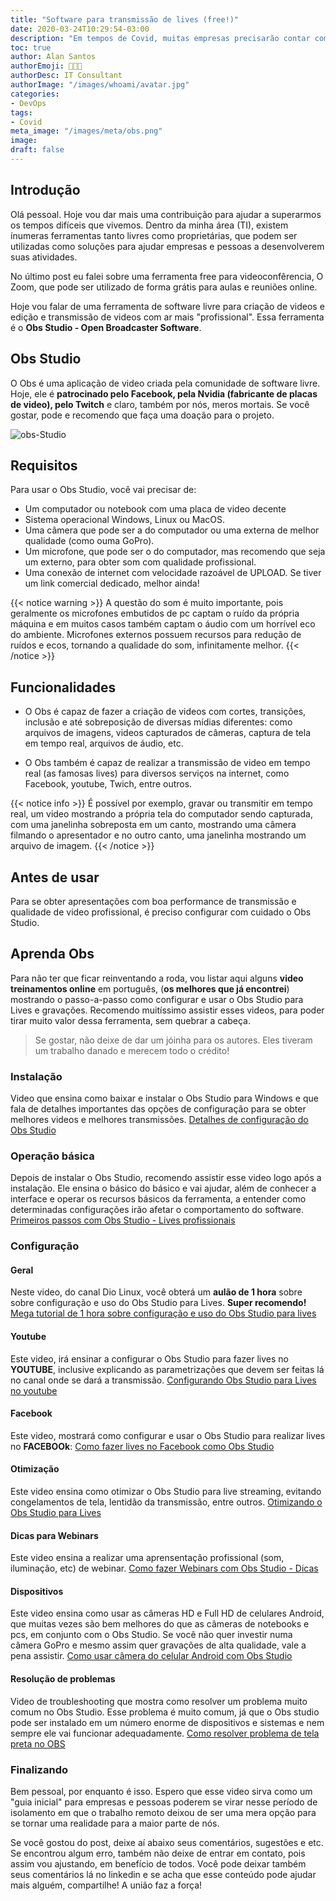 ```yaml
---
title: "Software para transmissão de lives (free!)"
date: 2020-03-24T10:29:54-03:00
description: "Em tempos de Covid, muitas empresas precisarão contar com recursos de gravação de videos e transmissão de lives pela Internet. Com dinheiro escasso, nada como um software livre fácil instalar, configurar, que pode ser usado em Windows, Linux e Mac, para gravações de video e realização de lives com qualidade profissional. Conheça um deles."
toc: true
author: Alan Santos
authorEmoji: 👨🏻‍💻
authorDesc: IT Consultant
authorImage: "/images/whoami/avatar.jpg"
categories:
- DevOps
tags:
- Covid
meta_image: "/images/meta/obs.png"
image:
draft: false
---
```


##  Introdução
Olá pessoal. Hoje vou dar mais uma contribuição para ajudar a superarmos os tempos difíceis que vivemos. Dentro da minha área (TI), existem ínumeras ferramentas tanto livres como proprietárias, que podem ser utilizadas como soluções para ajudar empresas e pessoas a desenvolverem suas atividades.

No último post eu falei sobre uma ferramenta free para videoconfêrencia, O Zoom, que pode ser utilizado de forma grátis para aulas e reuniões   online.

Hoje vou falar de uma ferramenta de software livre para criação de videos e edição e transmissão de videos com ar mais "profissional". Essa ferramenta é o **Obs Studio - Open Broadcaster Software**.

## Obs Studio

O Obs é uma  aplicação de video criada pela comunidade de software livre. Hoje, ele é **patrocinado pelo Facebook, pela Nvidia (fabricante de placas de video), pelo Twitch** e claro, também por nós, meros mortais. Se você gostar, pode e recomendo que faça uma doação para o projeto.

![obs-Studio](/images/posts/obs.png)

## Requisitos
Para usar o Obs Studio, você vai precisar de:
* Um computador ou notebook com uma placa de video decente
* Sistema operacional Windows, Linux ou MacOS.
* Uma câmera que pode ser a do computador ou uma externa de melhor qualidade (como ouma GoPro).
* Um microfone, que pode ser o do computador, mas recomendo que seja um externo, para obter som com qualidade profissional.
* Uma conexão de internet com velocidade razoável de UPLOAD. Se tiver um link comercial dedicado, melhor ainda!

{{< notice warning >}}
A questão do som é muito importante, pois geralmente os microfones embutidos de pc captam o ruído da própria máquina e em muitos casos também captam o áudio com um horrível eco do ambiente. Microfones externos possuem recursos para redução de ruídos e ecos, tornando a qualidade do som, infinitamente melhor.
{{< /notice >}}

## Funcionalidades

* O Obs é capaz de fazer a criação de videos com cortes, transições, inclusão e até sobreposição de diversas mídias diferentes: como arquivos de imagens, videos capturados de câmeras, captura de tela em tempo real, arquivos de áudio, etc.

* O Obs também é capaz de realizar a transmissão de video em tempo real (as famosas lives) para diversos serviços na internet, como Facebook, youtube, Twich, entre outros.

{{< notice info >}}
É possível por exemplo, gravar ou transmitir em tempo real, um video mostrando a própria tela do computador sendo capturada, com uma janelinha sobreposta em um canto, mostrando uma câmera filmando o apresentador e no outro canto, uma janelinha mostrando um arquivo de imagem.
{{< /notice >}}

## Antes de usar
Para se obter apresentações com boa performance de transmissão e qualidade de video profissional, é preciso configurar com cuidado o Obs Studio.

## Aprenda Obs

Para não ter que ficar reinventando a roda, vou  listar aqui alguns **video treinamentos online**  em português, (**os melhores que já encontrei**) mostrando o passo-a-passo como configurar e usar o Obs Studio para Lives e gravações. Recomendo muitíssimo assistir esses videos, para poder tirar muito valor dessa ferramenta, sem quebrar a cabeça.

>Se gostar, não deixe de dar um jóinha para os autores. Eles tiveram um trabalho danado e merecem todo o crédito!


### Instalação
Video que ensina como baixar e instalar o Obs Studio para Windows e que fala de detalhes importantes das opções de configuração para se obter melhores videos e melhores transmissões.
<a href="https://www.youtube.com/watch?v=X4HVH2PukDs" target="_blank">Detalhes de configuração do Obs Studio</a>

### Operação básica
Depois de instalar o Obs Studio, recomendo assistir esse video logo após a instalação. Ele ensina o básico do básico e vai ajudar, além de conhecer a interface e operar os recursos básicos da ferramenta, a entender como determinadas configurações irão afetar o comportamento do software.
<a href="https://www.youtube.com/watch?v=TltxPGQ7msY" target="_blank">Primeiros passos com Obs Studio - Lives profissionais</a>


### Configuração

#### Geral
Neste video, do canal Dio Linux, você obterá um **aulão de 1 hora** sobre sobre configuração e uso do Obs Studio para Lives. **Super recomendo!**
<a href="https://www.youtube.com/watch?v=ZJDH6alecAM" target="_blank">Mega tutorial de 1 hora sobre configuração e uso do Obs Studio para lives</a>

#### Youtube
Este video, irá ensinar a configurar o Obs Studio para fazer lives no **YOUTUBE**, inclusive explicando as parametrizações que devem ser feitas lá no canal onde se dará a transmissão.
<a href="https://www.youtube.com/watch?v=cxU1cfOpAtM" target="_blank">Configurando Obs Studio para Lives no youtube</a>

#### Facebook
Este video, mostrará como configurar e usar o Obs Studio para realizar lives no **FACEBOOk**:
<a href="https://www.youtube.com/watch?v=a3puCeU_TZs" target="_blank">Como fazer lives no Facebook como Obs Studio</a>

#### Otimização
Este video ensina como otimizar o Obs Studio para live streaming, evitando congelamentos de tela, lentidão da transmissão, entre outros.
<a href="https://www.youtube.com/watch?v=XVMxO7N9lW8" target="_blank">Otimizando o Obs Studio para Lives</a>

#### Dicas para Webinars
Este video ensina a realizar uma aprensentação profissional (som, iluminação, etc) de webinar.
<a href="https://www.youtube.com/watch?v=SWOmtzlYWTw" target="_blank">Como fazer Webinars com Obs Studio - Dicas</a>

#### Dispositivos
Este video  ensina como usar as câmeras HD e Full HD de celulares Android, que muitas vezes são bem melhores do que as câmeras de notebooks e pcs, em conjunto com o Obs Studio. Se você não quer investir numa câmera GoPro e mesmo assim quer gravações de alta qualidade, vale a pena assistir.
<a href="https://www.youtube.com/watch?v=7LOQde8zWHE" target="_blank">Como usar câmera do celular Android com Obs Studio</a>

#### Resolução de problemas
Video de troubleshooting que mostra como resolver um problema muito comum no Obs Studio. Esse problema é muito comum, já que o Obs studio pode ser instalado em um número enorme de dispositivos e sistemas e nem sempre ele vai funcionar adequadamente.
<a href="https://www.youtube.com/watch?v=yhJ6HrQY8mE" target="_blank">Como resolver problema de tela preta no OBS</a>

### Finalizando

Bem pessoal, por enquanto é isso. Espero que esse video sirva como um "guia inicial" para empresas e pessoas poderem se virar nesse período de isolamento em que o trabalho remoto deixou de ser uma mera opção para se tornar uma realidade para a maior parte de nós.

Se você gostou do post, deixe aí abaixo seus comentários, sugestões e etc. Se encontrou algum erro, também não deixe de entrar em contato, pois assim vou ajustando, em benefício de todos. Você pode deixar também seus comentários lá no linkedin e se acha que esse conteúdo pode ajudar mais alguém, compartilhe! A união faz a força!
